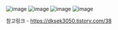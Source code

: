 ![image](https://github.com/kyh234579/Algorithm/assets/132960024/7fc5601e-2833-4355-96f8-e6c90570f3b8)
![image](https://github.com/kyh234579/Algorithm/assets/132960024/b40a84ee-eb91-421e-86e7-ad43273c5218)
![image](https://github.com/kyh234579/Algorithm/assets/132960024/7ea1ff10-78ab-4957-a46a-7ab71a4cbc80)
![image](https://github.com/kyh234579/Algorithm/assets/132960024/3a841ac6-1b01-4df4-8312-5fc0bb97c98d)


참고링크 - https://dksek3050.tistory.com/38
